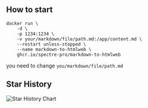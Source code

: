 ## How to start

```
docker run \
    -d \
    -p 1234:1234 \
    -v your/markdown/file/path.md:/app/content.md \
    --restart unless-stopped \
    --name markdown-to-htmlweb \
    ghcr.io/spectre-pro/markdown-to-htmlweb
```

you need to change ```you/markdown/file/path.md```

## Star History

<picture>
    <source media="(prefers-color-scheme: dark)" srcset="https://api.star-history.com/svg?repos=spectre-pro/markdown-to-htmlweb&type=Date&theme=dark" />
    <source media="(prefers-color-scheme: light)" srcset="https://api.star-history.com/svg?repos=spectre-pro/markdown-to-htmlweb&type=Date" />
    <img alt="Star History Chart" src="https://api.star-history.com/svg?repos=spectre-pro/markdown-to-htmlweb&type=Date" />
</picture>
